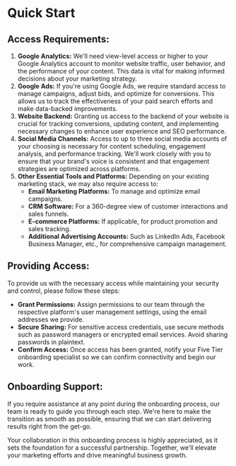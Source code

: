 # Quick Start

## Access Requirements:

1. **Google Analytics:** We'll need view-level access or higher to your Google Analytics account to monitor website traffic, user behavior, and the performance of your content. This data is vital for making informed decisions about your marketing strategy.
2. **Google Ads:** If you're using Google Ads, we require standard access to manage campaigns, adjust bids, and optimize for conversions. This allows us to track the effectiveness of your paid search efforts and make data-backed improvements.
3. **Website Backend:** Granting us access to the backend of your website is crucial for tracking conversions, updating content, and implementing necessary changes to enhance user experience and SEO performance.
4. **Social Media Channels:** Access to up to three social media accounts of your choosing is necessary for content scheduling, engagement analysis, and performance tracking. We'll work closely with you to ensure that your brand's voice is consistent and that engagement strategies are optimized across platforms.
5. **Other Essential Tools and Platforms:** Depending on your existing marketing stack, we may also require access to:
   * **Email Marketing Platforms:** To manage and optimize email campaigns.
   * **CRM Software:** For a 360-degree view of customer interactions and sales funnels.
   * **E-commerce Platforms:** If applicable, for product promotion and sales tracking.
   * **Additional Advertising Accounts:** Such as LinkedIn Ads, Facebook Business Manager, etc., for comprehensive campaign management.

## Providing Access:

To provide us with the necessary access while maintaining your security and control, please follow these steps:

* **Grant Permissions:** Assign permissions to our team through the respective platform's user management settings, using the email addresses we provide.
* **Secure Sharing:** For sensitive access credentials, use secure methods such as password managers or encrypted email services. Avoid sharing passwords in plaintext.
* **Confirm Access:** Once access has been granted, notify your Five Tier onboarding specialist so we can confirm connectivity and begin our work.

## Onboarding Support:

If you require assistance at any point during the onboarding process, our team is ready to guide you through each step. We're here to make the transition as smooth as possible, ensuring that we can start delivering results right from the get-go.

Your collaboration in this onboarding process is highly appreciated, as it sets the foundation for a successful partnership. Together, we'll elevate your marketing efforts and drive meaningful business growth.

